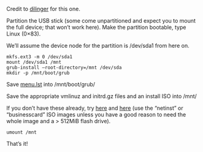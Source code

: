 <!--# set var="title" value="Installing Debian from a USB stick" -->
<!--# set var="date" value="2006-02-06" -->

<!--# include file="include/top.html" -->

Credit to [dilinger](http://lists.debian.org/debian-boot/2004/09/msg01722.html) for this one.

Partition the USB stick (some come unpartitioned and expect you to mount the full device; that won’t work here). Make the partition bootable, type Linux (0×83).

We’ll assume the device node for the partition is /dev/sda1 from here on.

	mkfs.ext3 -m 0 /dev/sda1
	mount /dev/sda1 /mnt
	grub-install –root-directory=/mnt /dev/sda
	mkdir -p /mnt/boot/grub

Save [menu.lst](files/menu.lst) into /mnt/boot/grub/

Save the appropriate vmlinuz and initrd.gz files and an install ISO into /mnt/

If you don’t have these already, try [here](http://http.us.debian.org/debian/dists/sarge/main/installer-i386/current//images/hd-media/2.6/) and [here](http://debian.osuosl.org/debian-cdimage/current/i386/iso-cd/) (use the “netinst” or “businesscard” ISO images unless you have a good reason to need the whole image and a > 512MiB flash drive).

	umount /mnt

That’s it!

<!--# include file="include/bottom.html" -->
